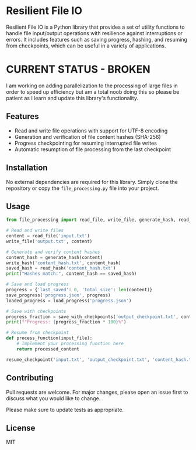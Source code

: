 # Resilient File IO

Resilient File IO is a Python library that provides a set of utility functions to handle file input/output operations with resilience against interruptions or errors. It includes features such as saving progress, hashing, and resuming from checkpoints, which can be useful in a variety of applications.
# CURRENT STATUS - BROKEN
I am working on adding parallelization to the processing of large files in order to speed up efficiency but am a total noob doing this so please be patient as I learn and update this library's functionality.

## Features

- Read and write file operations with support for UTF-8 encoding
- Generation and verification of file content hashes (SHA-256)
- Progress checkpointing for resuming interrupted file writes
- Automatic resumption of file processing from the last checkpoint

## Installation

No external dependencies are required for this library. Simply clone the repository or copy the `file_processing.py` file into your project.

## Usage

```python
from file_processing import read_file, write_file, generate_hash, read_hash, write_hash, save_progress, load_progress, save_with_checkpoints, resume_checkpoint

# Read and write files
content = read_file('input.txt')
write_file('output.txt', content)

# Generate and verify content hashes
content_hash = generate_hash(content)
write_hash('content_hash.txt', content_hash)
saved_hash = read_hash('content_hash.txt')
print("Hashes match:", content_hash == saved_hash)

# Save and load progress
progress = {'last_saved': 0, 'total_size': len(content)}
save_progress('progress.json', progress)
loaded_progress = load_progress('progress.json')

# Save with checkpoints
progress_fraction = save_with_checkpoints('output_checkpoint.txt', content)
print(f"Progress: {progress_fraction * 100}%")

# Resume from checkpoint
def process_function(input_file):
    # Implement your processing function here
    return processed_content

resume_checkpoint('input.txt', 'output_checkpoint.txt', 'content_hash.txt', 'progress.json', process_function)
```

## Contributing

Pull requests are welcome. For major changes, please open an issue first to discuss what you would like to change.

Please make sure to update tests as appropriate.

## License

MIT
